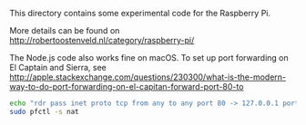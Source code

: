 This directory contains some experimental code for the Raspberry Pi. 

More details can be found on http://robertoostenveld.nl/category/raspberry-pi/

The Node.js code also works fine on macOS. To set up port forwarding on El Captain and Sierra, see http://apple.stackexchange.com/questions/230300/what-is-the-modern-way-to-do-port-forwarding-on-el-capitan-forward-port-80-to

```bash
echo "rdr pass inet proto tcp from any to any port 80 -> 127.0.0.1 port 3000" | sudo pfctl -ef -
sudo pfctl -s nat
```

